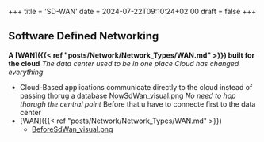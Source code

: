 +++
title = 'SD-WAN'
date = 2024-07-22T09:10:24+02:00
draft = false
+++

## Software Defined Networking 

**A [WAN]({{< ref "posts/Network/Network_Types/WAN.md" >}}) built for the cloud** 
*The data center used to be in one place*
*Cloud has changed everything*
- Cloud-Based applications communicate directly to the cloud instead of passing thorug a database 
	[NowSdWan_visual.png](/NowSdWan_visual.png)
	*No need to hop thorugh the central point*
	Before that u have to connecte first to the data center
- [WAN]({{< ref "posts/Network/Network_Types/WAN.md" >}})
	- [BeforeSdWan_visual.png](/BeforeSdWan_visual.png)



